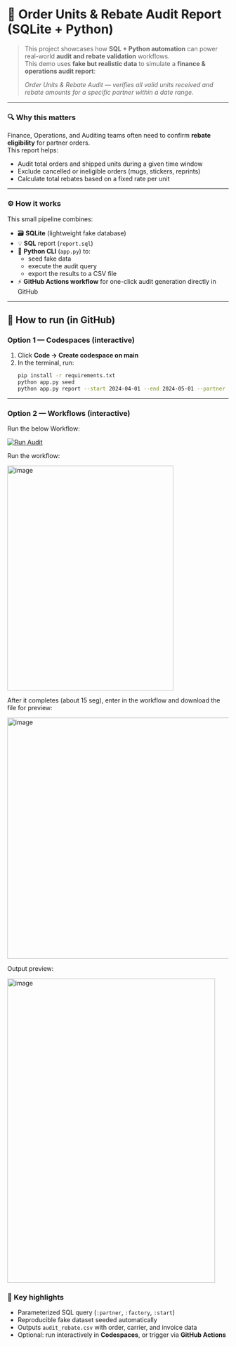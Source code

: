 # 🧮 Order Units & Rebate Audit Report (SQLite + Python)

> This project showcases how **SQL + Python automation** can power real-world **audit and rebate validation** workflows.  
> This demo uses **fake but realistic data** to simulate a **finance & operations audit report**:
>
> _Order Units & Rebate Audit — verifies all valid units received and rebate amounts for a specific partner within a date range._

---

### 🔍 Why this matters
Finance, Operations, and Auditing teams often need to confirm **rebate eligibility** for partner orders.  
This report helps:
- Audit total orders and shipped units during a given time window  
- Exclude cancelled or ineligible orders (mugs, stickers, reprints)  
- Calculate total rebates based on a fixed rate per unit  

---

### ⚙️ How it works
This small pipeline combines:
- 🗃️ **SQLite** (lightweight fake database)
- 💡 **SQL** report (`report.sql`)
- 🐍 **Python CLI** (`app.py`) to:
  - seed fake data  
  - execute the audit query  
  - export the results to a CSV file  
- ⚡ **GitHub Actions workflow** for one-click audit generation directly in GitHub  

---

## 🚀 How to run (in GitHub)

### Option 1 — Codespaces (interactive)
1. Click **Code → Create codespace on main**  
2. In the terminal, run:
   ```bash
   pip install -r requirements.txt
   python app.py seed
   python app.py report --start 2024-04-01 --end 2024-05-01 --partner teepublicvip --out audit_rebate.csv```

---

### Option 2 — Workflows (interactive)
Run the below Workflow:

[![Run Audit](https://github.com/CarlosJordan-AI/audit-rebate/actions/workflows/run-audit.yml/badge.svg)](https://github.com/CarlosJordan-AI/audit-rebate/actions/workflows/run-audit.yml)


Run the workflow:

<img width="378" height="512" alt="image" src="https://github.com/user-attachments/assets/602f50ad-337a-46df-a46e-38d2840e7a72" />

After it completes (about 15 seg), enter in the workflow and download the file for preview:

<img width="1545" height="549" alt="image" src="https://github.com/user-attachments/assets/be1c09d7-635b-4d48-b5b0-b72c1435d644" />

Output preview:

<img width="473" height="693" alt="image" src="https://github.com/user-attachments/assets/847d4996-7d2d-41ee-ba6a-a57d90d3c507" />

### 🧠 Key highlights
- Parameterized SQL query (`:partner`, `:factory`, `:start`)  
- Reproducible fake dataset seeded automatically  
- Outputs `audit_rebate.csv` with order, carrier, and invoice data  
- Optional: run interactively in **Codespaces**, or trigger via **GitHub Actions**  

